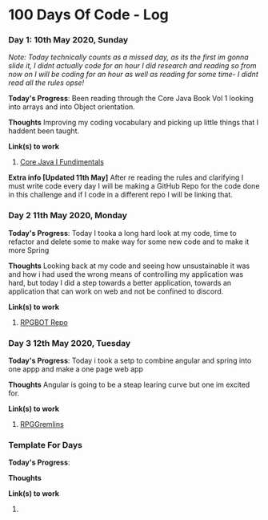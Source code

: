 # 100 Days Of Code - Log

### Day 1: 10th May 2020, Sunday

*Note: Today technically counts as a missed day, as its the first im gonna slide it, I didnt actually code for an hour I did research and reading so from now on I will be coding for an hour as well as reading for some time- I didnt read all the rules opse!*

**Today's Progress**: Been reading through the Core Java Book Vol 1 looking into arrays and into Object orientation.

**Thoughts** Improving my coding vocabulary and picking up little things that I haddent been taught. 

**Link(s) to work**
1. [Core Java I Fundimentals](https://www.amazon.co.uk/Core-Java-I-Fundamentals-Cay-Horstmann/dp/0135166306/ref=pd_lpo_14_t_0/257-2150256-7283531?_encoding=UTF8&pd_rd_i=0135166306&pd_rd_r=b8149ba9-d86c-43ac-91ae-8b86428053f7&pd_rd_w=CYfRn&pd_rd_wg=TuzwE&pf_rd_p=7b8e3b03-1439-4489-abd4-4a138cf4eca6&pf_rd_r=7ES8WRVZH9JV20N1R2YS&psc=1&refRID=7ES8WRVZH9JV20N1R2YS)

**Extra info [Updated 11th May]** After re reading the rules and clarifying I must write code every day I will be making a GitHub Repo for the code done in this challenge and if I code in a different repo I will be linking that. 

### Day 2 11th May 2020, Monday

**Today's Progress**: Today I tooka a long hard look at my code, time to refactor and delete some to make way for some new code and to make it more Spring

**Thoughts** Looking back at my code and seeing how unsustainable it was and how i had used the wrong means of controlling my application was hard, but today I did a step towards a better application, towards an application that can work on web and not be confined to discord. 

**Link(s) to work**
1. [RPGBOT Repo](https://github.com/AshaThor/RPGBot)

### Day 3 12th May 2020, Tuesday

**Today's Progress**: Today i took a setp to combine angular and spring into one appp and make a one page web app

**Thoughts** Angular is going to be a steap learing curve but one im excited for.

**Link(s) to work**
1. [RPGGremlins](https://github.com/AshaThor/RPGBot)




### Template For Days

**Today's Progress**:

**Thoughts**

**Link(s) to work**
1. []()